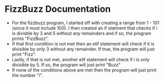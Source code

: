 # FizzBuzz Documentation
- For the fizzbuzz program, I started off with creating a range from 1 - 101 (since it must include 100). I then created an if statment that checks if i is divisble by 3 and 5 without any remainders and if so, the program prints "FizzBuzz".
- If that first condition is not met then an elif statement will check if it is divisible by only 3 without any remainder. If true, the program will just print "Fizz".
- Lastly, if that is not met, another elif statement will check if i is only divisible by 5. If so, the program will just print "Buzz"
- If none of the conditions above are met then the program will just print the number "i".
